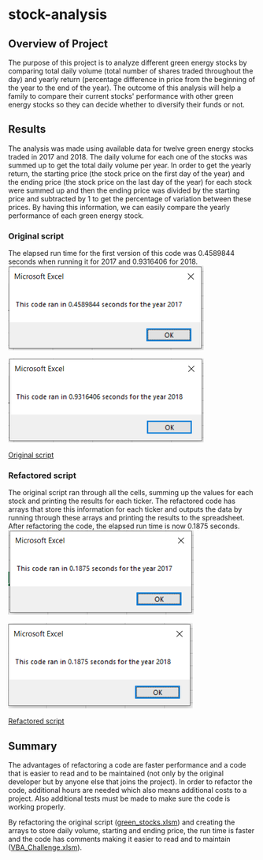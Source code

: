 # stock-analysis

## Overview of Project
The purpose of this project is to analyze different green energy stocks by comparing total daily volume (total number of shares traded throughout the day) and yearly return (percentage difference in price from the beginning of the year to the end of the year). The outcome of this analysis will help a family to compare their current stocks' performance with other green energy stocks so they can decide whether to diversify their funds or not.

## Results
The analysis was made using available data for twelve green energy stocks traded in 2017 and 2018. The daily volume for each one of the stocks was summed up to get the total daily volume per year. In order to get the yearly return, the starting price (the stock price on the first day of the year) and the ending price (the stock price on the last day of the year) for each stock were summed up and then the ending price was divided by the starting price and subtracted by 1 to get the percentage of variation between these prices. By having this information, we can easily compare the yearly performance of each green energy stock.

### Original script
The elapsed run time for the first version of this code was 0.4589844 seconds when running it for 2017 and 0.9316406 for 2018.
<br />
![Elapsed run time for the original script (year 2017)](./Resources/VBA_Challenge_2017_before_refactoring.PNG)

![Elapsed run time for the original script (year 2018)](./Resources/VBA_Challenge_2018_before_refactoring.PNG)

[Original script](green_stocks.xlsm)

### Refactored script
The original script ran through all the cells, summing up the values for each stock and printing the results for each ticker. The refactored code has arrays that store this information for each ticker and outputs the data by running through these arrays and printing the results to the spreadsheet. After refactoring the code, the elapsed run time is now 0.1875 seconds.
<br />
![Elapsed run time for the refactored script (year 2017)](./Resources/VBA_Challenge_2017.PNG)

![Elapsed run time for the refactored script (year 2018)](./Resources/VBA_Challenge_2018.PNG)

[Refactored script](VBA_Challenge.xlsm)

## Summary
The advantages of refactoring a code are faster performance and a code that is easier to read and to be maintained (not only by the original developer but by anyone else that joins the project). In order to refactor the code, additional hours are needed which also means additional costs to a project. Also additional tests must be made to make sure the code is working properly. 

By refactoring the original script ([green_stocks.xlsm](green_stocks.xlsm)) and creating the arrays to store daily volume, starting and ending price, the run time is faster and the code has comments making it easier to read and to maintain ([VBA_Challenge.xlsm](VBA_Challenge.xlsm)).

